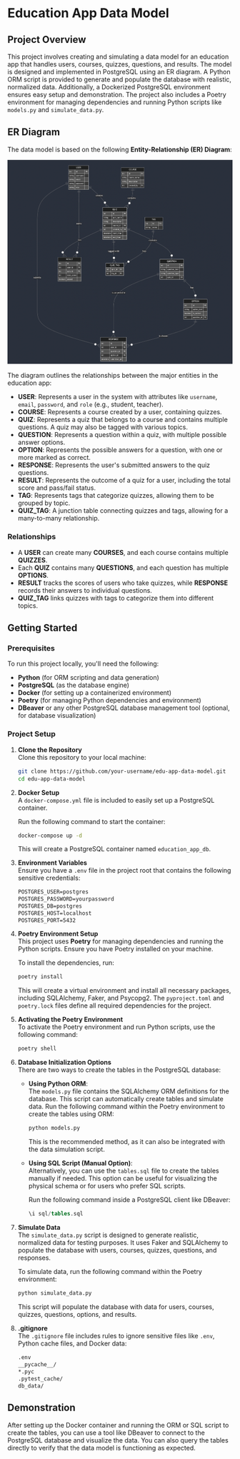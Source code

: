  # Education App Data Model

## Project Overview
This project involves creating and simulating a data model for an education app that handles users, courses, quizzes, questions, and results. The model is designed and implemented in PostgreSQL using an ER diagram. A Python ORM script is provided to generate and populate the database with realistic, normalized data. Additionally, a Dockerized PostgreSQL environment ensures easy setup and demonstration. The project also includes a Poetry environment for managing dependencies and running Python scripts like `models.py` and `simulate_data.py`.

## ER Diagram

The data model is based on the following **Entity-Relationship (ER) Diagram**:

![ER Diagram](./image.png)

The diagram outlines the relationships between the major entities in the education app:

- **USER**: Represents a user in the system with attributes like `username`, `email`, `password`, and `role` (e.g., student, teacher).
- **COURSE**: Represents a course created by a user, containing quizzes.
- **QUIZ**: Represents a quiz that belongs to a course and contains multiple questions. A quiz may also be tagged with various topics.
- **QUESTION**: Represents a question within a quiz, with multiple possible answer options.
- **OPTION**: Represents the possible answers for a question, with one or more marked as correct.
- **RESPONSE**: Represents the user's submitted answers to the quiz questions.
- **RESULT**: Represents the outcome of a quiz for a user, including the total score and pass/fail status.
- **TAG**: Represents tags that categorize quizzes, allowing them to be grouped by topic.
- **QUIZ_TAG**: A junction table connecting quizzes and tags, allowing for a many-to-many relationship.

### Relationships
- A **USER** can create many **COURSES**, and each course contains multiple **QUIZZES**.
- Each **QUIZ** contains many **QUESTIONS**, and each question has multiple **OPTIONS**.
- **RESULT** tracks the scores of users who take quizzes, while **RESPONSE** records their answers to individual questions.
- **QUIZ_TAG** links quizzes with tags to categorize them into different topics.

## Getting Started

### Prerequisites
To run this project locally, you'll need the following:
- **Python** (for ORM scripting and data generation)
- **PostgreSQL** (as the database engine)
- **Docker** (for setting up a containerized environment)
- **Poetry** (for managing Python dependencies and environment)
- **DBeaver** or any other PostgreSQL database management tool (optional, for database visualization)

### Project Setup

1. **Clone the Repository**  
   Clone this repository to your local machine:
   ```bash
   git clone https://github.com/your-username/edu-app-data-model.git
   cd edu-app-data-model
   ```

2. **Docker Setup**  
   A `docker-compose.yml` file is included to easily set up a PostgreSQL container.

   Run the following command to start the container:
   ```bash
   docker-compose up -d
   ```

   This will create a PostgreSQL container named `education_app_db`.

3. **Environment Variables**  
   Ensure you have a `.env` file in the project root that contains the following sensitive credentials:

   ```
   POSTGRES_USER=postgres
   POSTGRES_PASSWORD=yourpassword
   POSTGRES_DB=postgres
   POSTGRES_HOST=localhost
   POSTGRES_PORT=5432
   ```

4. **Poetry Environment Setup**  
   This project uses **Poetry** for managing dependencies and running the Python scripts. Ensure you have Poetry installed on your machine.

   To install the dependencies, run:
   ```bash
   poetry install
   ```

   This will create a virtual environment and install all necessary packages, including SQLAlchemy, Faker, and Psycopg2. The `pyproject.toml` and `poetry.lock` files define all required dependencies for the project.

5. **Activating the Poetry Environment**  
   To activate the Poetry environment and run Python scripts, use the following command:
   ```bash
   poetry shell
   ```

6. **Database Initialization Options**  
   There are two ways to create the tables in the PostgreSQL database:

   - **Using Python ORM**:  
     The `models.py` file contains the SQLAlchemy ORM definitions for the database. This script can automatically create tables and simulate data.
     Run the following command within the Poetry environment to create the tables using ORM:
     ```bash
     python models.py
     ```
     This is the recommended method, as it can also be integrated with the data simulation script.

   - **Using SQL Script (Manual Option)**:  
     Alternatively, you can use the `tables.sql` file to create the tables manually if needed. This option can be useful for visualizing the physical schema or for users who prefer SQL scripts.

     Run the following command inside a PostgreSQL client like DBeaver:
     ```sql
     \i sql/tables.sql
     ```

7. **Simulate Data**  
   The `simulate_data.py` script is designed to generate realistic, normalized data for testing purposes. It uses Faker and SQLAlchemy to populate the database with users, courses, quizzes, questions, and responses.

   To simulate data, run the following command within the Poetry environment:
   ```bash
   python simulate_data.py
   ```
   This script will populate the database with data for users, courses, quizzes, questions, options, and results.

8. **.gitignore**  
   The `.gitignore` file includes rules to ignore sensitive files like `.env`, Python cache files, and Docker data:

   ```
   .env
   __pycache__/
   *.pyc
   .pytest_cache/
   db_data/
   ```

## Demonstration

After setting up the Docker container and running the ORM or SQL script to create the tables, you can use a tool like DBeaver to connect to the PostgreSQL database and visualize the data. You can also query the tables directly to verify that the data model is functioning as expected.